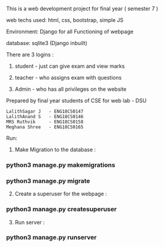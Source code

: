 This is a web development project for final year ( semester 7 )

web techs used: html, css, bootstrap, simple JS

Environment: Django for all Functioning of webpage

database: sqlite3 (Django inbuilt)

There are 3 logins :

1) student - just can give exam and view marks 

2) teacher - who assigns exam with questions

3) Admin - who has all privileges on the website


Prepared by final year students of CSE for web lab - DSU

    LalithSagar J   - ENG18CS0147
    LalithAnand S   - ENG18CS0146
    MRS Ruthvik     - ENG18CS0158
    Meghana Shree   - ENG18CS0165

Run:

1) Make Migration to the database :
### python3 manage.py makemigrations
### python3 manage.py migrate


2) Create a superuser for the webpage : 
### python3 manage.py createsuperuser


3) Run server :
### python3 manage.py runserver

